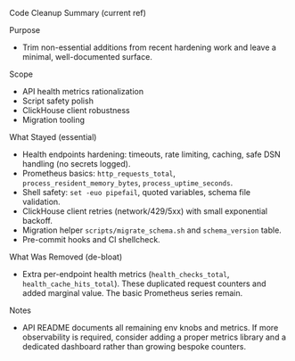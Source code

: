 Code Cleanup Summary (current ref)

Purpose
- Trim non-essential additions from recent hardening work and leave a minimal, well-documented surface.

Scope
- API health metrics rationalization
- Script safety polish
- ClickHouse client robustness
- Migration tooling

What Stayed (essential)
- Health endpoints hardening: timeouts, rate limiting, caching, safe DSN handling (no secrets logged).
- Prometheus basics: `http_requests_total`, `process_resident_memory_bytes`, `process_uptime_seconds`.
- Shell safety: `set -euo pipefail`, quoted variables, schema file validation.
- ClickHouse client retries (network/429/5xx) with small exponential backoff.
- Migration helper `scripts/migrate_schema.sh` and `schema_version` table.
- Pre-commit hooks and CI shellcheck.

What Was Removed (de-bloat)
- Extra per-endpoint health metrics (`health_checks_total`, `health_cache_hits_total`). These duplicated request counters and added marginal value. The basic Prometheus series remain.

Notes
- API README documents all remaining env knobs and metrics. If more observability is required, consider adding a proper metrics library and a dedicated dashboard rather than growing bespoke counters.

